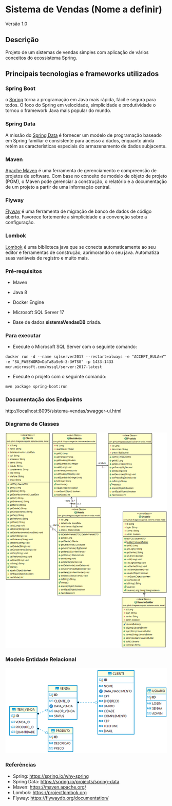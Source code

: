 # Sistema de Vendas (Nome a definir) 
Versão 1.0

## Descrição
Projeto de um sistemas de vendas simples com aplicação de vários conceitos do ecossistema Spring.

## Principais tecnologias e frameworks utilizados 

### Spring Boot
o [Spring](https://spring.io/why-spring) torna a programação em Java mais rápida, fácil e segura para todos. O foco do Spring em velocidade, simplicidade e produtividade o tornou o framework Java mais popular do mundo.

### Spring Data 

A missão do [Spring Data](https://spring.io/projects/spring-data) é fornecer um modelo de programação baseado em Spring familiar e consistente para acesso a dados, enquanto ainda retém as características especiais do armazenamento de dados subjacente.

### Maven 

[Apache Maven](https://maven.apache.org/) é uma ferramenta de gerenciamento e compreensão de projetos de software. Com base no conceito de modelo de objeto de projeto (POM), o Maven pode gerenciar a construção, o relatório e a documentação de um projeto a partir de uma informação central.

### Flyway

[Flyway](https://flywaydb.org/documentation/) é uma ferramenta de migração de banco de dados de código aberto. Favorece fortemente a simplicidade e a convenção sobre a configuração.

### Lombok

[Lombok](https://projectlombok.org) é uma biblioteca java que se conecta automaticamente ao seu editor e ferramentas de construção, aprimorando o seu java. Automatiza suas variáveis de registro e muito mais.

### Pré-requisitos 

* Maven

* Java 8

* Docker Engine

* Microsoft SQL Server 17

* Base de dados **sistemaVendasDB** criada.

### Para executar
* Execute o Microsoft SQL Server com o seguinte comando:

~~~
docker run -d --name sqlserver2017 --restart=always -e "ACCEPT_EULA=Y" -e "SA_PASSWORD=DaTaBaSe6-3-3#TSG" -p 1433:1433 mcr.microsoft.com/mssql/server:2017-latest
~~~

* Execute o projeto com o seguinte comando:

~~~
mvn package spring-boot:run
~~~

### Documentação dos Endpoints
http://localhost:8095/sistema-vendas/swagger-ui.html

### Diagrama de Classes ###

![Class Diagram](docs/diagrama-classes.png)

### Modelo Entidade Relacional

![ER Model](docs/entidade-relacional.PNG)


### Referências
* Spring: https://spring.io/why-spring
* Spring Data: https://spring.io/projects/spring-data
* Maven: https://maven.apache.org/
* Lombok: https://projectlombok.org
* Flyway: https://flywaydb.org/documentation/



